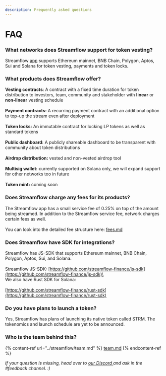 ```yaml
---
description: Frequently asked questions
---
```


# FAQ

### What networks does Streamflow support for token vesting?

Streamflow [app](https://app.streamflow.finance) supports Ethereum mainnet, BNB Chain, Polygon, Aptos, Sui and Solana for token vesting, payments and token locks.

### What products does Streamflow offer?&#x20;

**Vesting contracts**: A contract with a fixed time duration for token distribution to investors, team, community and stakeholder with **linear** or **non-linear** vesting schedule\
\
**Payment contracts:** A recurring payment contract with an additional option to top-up the stream even after deployment\
\
**Token locks:** An immutable contract for locking LP tokens as well as standard tokens\
\
**Public dashboard:** A publicly shareable dashboard to be transparent with community about token distributions\
\
**Airdrop distribution:** vested and non-vested airdrop tool \
\
**Multisig wallet:** currently supported on Solana only, we will expand support for other networks too in future\
\
**Token mint:** coming soon

### **Does Streamflow charge any fees for its products?**

The Streamflow app has a small service fee of 0.25% on top of the amount being streamed. In addition to the Streamflow service fee, network charges certain fees as well.\
\
You can look into the detailed fee structure here: [fees.md](fees.md "mention")

### Does Streamflow have SDK for integrations?

Streamflow has JS-SDK that supports Ethereum mainnet, BNB Chain, Polygon, Aptos, Sui, and Solana.\
\
Streamflow JS-SDK: [https://github.com/streamflow-finance/js-sdk](https://github.com/streamflow-finance/js-sdk)\
\
We also have Rust SDK for Solana:\
\
&#x20;[https://github.com/streamflow-finance/rust-sdk](https://github.com/streamflow-finance/rust-sdk)

### Do you have plans to launch a token?&#x20;

Yes, Streamflow has plans of launching its native token called STRM. The tokenomics and launch schedule are yet to be announced.&#x20;

### **Who is the team behind this?**

{% content-ref url="../streamflow/team.md" %}
[team.md](../streamflow/team.md)
{% endcontent-ref %}



_If your question is missing, head over to_ [_our Discord_ ](https://discord.gg/jHa4Q9vAwD)_and ask in the #feedback channel. :)_
